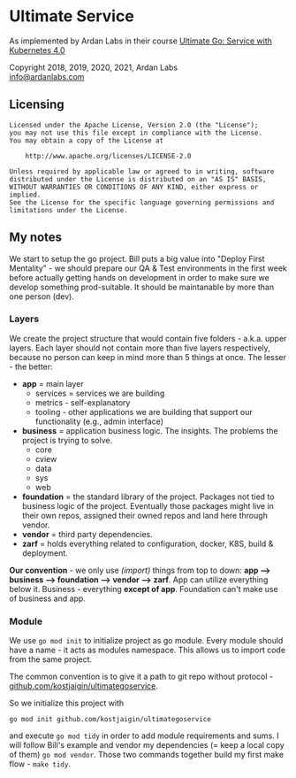 # Ultimate Service

As implemented by Ardan Labs in their course [Ultimate Go: Service with Kubernetes 4.0](https://github.com/ardanlabs/service/wiki/course-outline)

Copyright 2018, 2019, 2020, 2021, Ardan Labs  
info@ardanlabs.com

## Licensing

```
Licensed under the Apache License, Version 2.0 (the "License");
you may not use this file except in compliance with the License.
You may obtain a copy of the License at

    http://www.apache.org/licenses/LICENSE-2.0

Unless required by applicable law or agreed to in writing, software
distributed under the License is distributed on an "AS IS" BASIS,
WITHOUT WARRANTIES OR CONDITIONS OF ANY KIND, either express or implied.
See the License for the specific language governing permissions and
limitations under the License.
```

## My notes

We start to setup the go project. Bill puts a big value into "Deploy First Mentality" - we should prepare our QA & Test environments in the first week before actually getting hands on development in order to make sure we develop something prod-suitable. It should be maintanable by more than one person (dev).

### Layers

We create the project structure that would contain five folders - a.k.a. upper layers. Each layer should not contain more than five layers respectively, because no person can keep in mind more than 5 things at once. The lesser - the better:

- **app** = main layer
    - services = services we are building
    - metrics - self-explanatory
    - tooling - other applications we are building that support our functionality (e.g., admin interface)
- **business** = application business logic. The insights. The problems the project is trying to solve.
    - core
    - cview
    - data
    - sys
    - web
- **foundation** = the standard library of the project. Packages not tied to business logic of the project. Eventually those packages might live in their own repos, assigned their owned repos and land here through vendor.
- **vendor** = third party dependencies.
- **zarf**  = holds everything related to configuration, docker, K8S, build & deployment.

**Our convention** - we only use *(import)* things from top to down: **app --> business --> foundation --> vendor --> zarf**. App can utilize everything below it. Business - everything **except of app**. Foundation can't make use of business and app. 

### Module

We use `go mod init` to initialize project as go module. Every module should have a name - it acts as modules namespace. This allows us to import code from the same project. 

The common convention is to give it a path to git repo without protocol - [github.com/kostjaigin/ultimategoservice](https://github.com/kostjaigin/ultimategoservice). 

So we initialize this project with
```
go mod init github.com/kostjaigin/ultimategoservice
```

and execute `go mod tidy` in order to add module requirements and sums. I will follow Bill's example and vendor my dependencies (= keep a local copy of them) `go mod vendor`. Those two commands together build my first make flow - `make tidy`.
